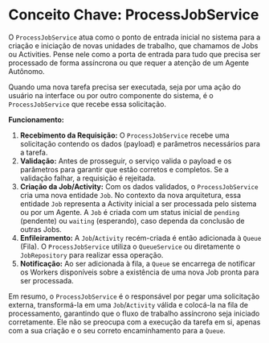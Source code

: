 # Conceito Chave: ProcessJobService

O `ProcessJobService` atua como o ponto de entrada inicial no sistema para a criação e iniciação de novas unidades de trabalho, que chamamos de Jobs ou Activities. Pense nele como a porta de entrada para tudo que precisa ser processado de forma assíncrona ou que requer a atenção de um Agente Autônomo.

Quando uma nova tarefa precisa ser executada, seja por uma ação do usuário na interface ou por outro componente do sistema, é o `ProcessJobService` que recebe essa solicitação.

**Funcionamento:**

1.  **Recebimento da Requisição:** O `ProcessJobService` recebe uma solicitação contendo os dados (payload) e parâmetros necessários para a tarefa.
2.  **Validação:** Antes de prosseguir, o serviço valida o payload e os parâmetros para garantir que estão corretos e completos. Se a validação falhar, a requisição é rejeitada.
3.  **Criação da Job/Activity:** Com os dados validados, o `ProcessJobService` cria uma nova entidade `Job`. No contexto da nova arquitetura, essa entidade `Job` representa a Activity inicial a ser processada pelo sistema ou por um Agente. A `Job` é criada com um status inicial de `pending` (pendente) ou `waiting` (esperando), caso dependa da conclusão de outras Jobs.
4.  **Enfileiramento:** A `Job`/`Activity` recém-criada é então adicionada à `Queue` (Fila). O `ProcessJobService` utiliza o `QueueService` ou diretamente o `JobRepository` para realizar essa operação.
5.  **Notificação:** Ao ser adicionada à fila, a `Queue` se encarrega de notificar os Workers disponíveis sobre a existência de uma nova Job pronta para ser processada.

Em resumo, o `ProcessJobService` é o responsável por pegar uma solicitação externa, transformá-la em uma `Job`/`Activity` válida e colocá-la na fila de processamento, garantindo que o fluxo de trabalho assíncrono seja iniciado corretamente. Ele não se preocupa com a execução da tarefa em si, apenas com a sua criação e o seu correto encaminhamento para a `Queue`.
